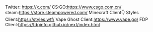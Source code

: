 
Twitter: https://x.com/
CS:GO:https://www.csgo.com.cn/
steam:https://store.steampowered.com/
Minecraft Client👇
Styles Client:https://styles.wtf/
Vape Ghost Client:https://www.vape.gg/
FDP Client:https://fdpinfo.github.io/next/index.html